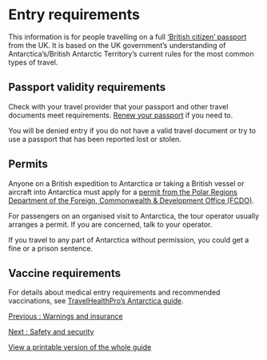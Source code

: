 # Entry requirements

This information is for people travelling on a full [‘British citizen’ passport](https://www.gov.uk/types-of-british-nationality) from the UK. It is based on the UK government’s understanding of Antarctica’s/British Antarctic Territory’s current rules for the most common types of travel.

## Passport validity requirements

Check with your travel provider that your passport and other travel documents meet requirements. [Renew your passport](https://www.gov.uk/renew-adult-passport/renew) if you need to.

You will be denied entry if you do not have a valid travel document or try to use a passport that has been reported lost or stolen.

## Permits

Anyone on a British expedition to Antarctica or taking a British vessel or aircraft into Antarctica must apply for a [permit from the Polar Regions Department of the Foreign, Commonwealth & Development Office (FCDO)](https://www.gov.uk/visits-to-antarctica-how-to-apply-for-a-permit).

For passengers on an organised visit to Antarctica, the tour operator usually arranges a permit. If you are concerned, talk to your operator.

If you travel to any part of Antarctica without permission, you could get a fine or a prison sentence.

## Vaccine requirements

For details about medical entry requirements and recommended vaccinations, see [TravelHealthPro’s Antarctica guide](https://travelhealthpro.org.uk/country/9/antarctica#Vaccine_Recommendations).

[Previous
:
Warnings and insurance](/foreign-travel-advice/antarctica-british-antarctic-territory)

[Next
:
Safety and security](/foreign-travel-advice/antarctica-british-antarctic-territory/safety-and-security)

[View a printable version of the whole guide](/foreign-travel-advice/antarctica-british-antarctic-territory/print)